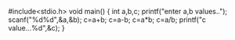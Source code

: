 #include<stdio.h>
void main()
{
int a,b,c;
printf("enter a,b values..");
scanf("%d%d",&a,&b);
 c=a+b;
 c=a-b;
 c=a*b;
 c=a/b;
 printf("c value...%d",&c);
 }
